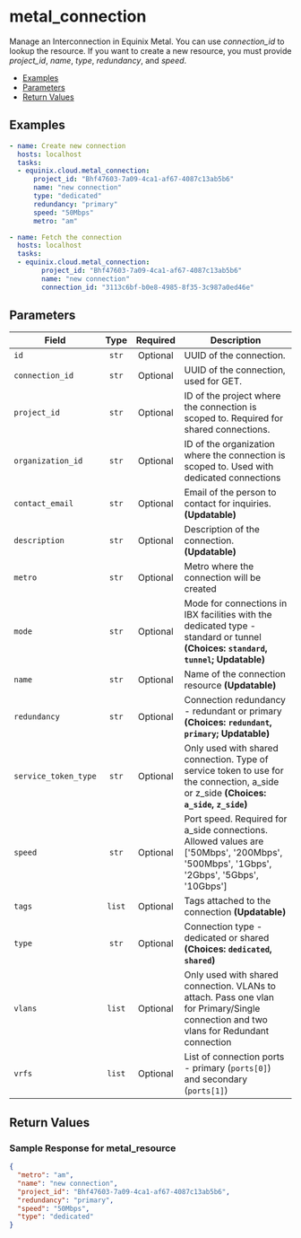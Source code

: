 # metal_connection

Manage an Interconnection in Equinix Metal. You can use *connection_id* to lookup the resource. If you want to create a new resource, you must provide *project_id*, *name*, *type*, *redundancy*, and *speed*.


- [Examples](#examples)
- [Parameters](#parameters)
- [Return Values](#return-values)

## Examples

```yaml
- name: Create new connection
  hosts: localhost
  tasks:
  - equinix.cloud.metal_connection:
      project_id: "Bhf47603-7a09-4ca1-af67-4087c13ab5b6"
      name: "new connection"
      type: "dedicated"
      redundancy: "primary"
      speed: "50Mbps"
      metro: "am"

```

```yaml
- name: Fetch the connection
  hosts: localhost
  tasks:
  - equinix.cloud.metal_connection:
        project_id: "Bhf47603-7a09-4ca1-af67-4087c13ab5b6"
        name: "new connection"
        connection_id: "3113c6bf-b0e8-4985-8f35-3c987a0ed46e"

```










## Parameters

| Field     | Type | Required | Description                                                                  |
|-----------|------|----------|------------------------------------------------------------------------------|
| `id` | <center>`str`</center> | <center>Optional</center> | UUID of the connection.   |
| `connection_id` | <center>`str`</center> | <center>Optional</center> | UUID of the connection, used for GET.   |
| `project_id` | <center>`str`</center> | <center>Optional</center> | ID of the project where the connection is scoped to. Required for shared connections.   |
| `organization_id` | <center>`str`</center> | <center>Optional</center> | ID of the organization where the connection is scoped to. Used with dedicated connections   |
| `contact_email` | <center>`str`</center> | <center>Optional</center> | Email of the person to contact for inquiries.  **(Updatable)** |
| `description` | <center>`str`</center> | <center>Optional</center> | Description of the connection.  **(Updatable)** |
| `metro` | <center>`str`</center> | <center>Optional</center> | Metro where the connection will be created   |
| `mode` | <center>`str`</center> | <center>Optional</center> | Mode for connections in IBX facilities with the dedicated type - standard or tunnel  **(Choices: `standard`, `tunnel`; Updatable)** |
| `name` | <center>`str`</center> | <center>Optional</center> | Name of the connection resource  **(Updatable)** |
| `redundancy` | <center>`str`</center> | <center>Optional</center> | Connection redundancy - redundant or primary  **(Choices: `redundant`, `primary`; Updatable)** |
| `service_token_type` | <center>`str`</center> | <center>Optional</center> | Only used with shared connection. Type of service token to use for the connection, a_side or z_side  **(Choices: `a_side`, `z_side`)** |
| `speed` | <center>`str`</center> | <center>Optional</center> | Port speed. Required for a_side connections. Allowed values are ['50Mbps', '200Mbps', '500Mbps', '1Gbps', '2Gbps', '5Gbps', '10Gbps']   |
| `tags` | <center>`list`</center> | <center>Optional</center> | Tags attached to the connection  **(Updatable)** |
| `type` | <center>`str`</center> | <center>Optional</center> | Connection type - dedicated or shared  **(Choices: `dedicated`, `shared`)** |
| `vlans` | <center>`list`</center> | <center>Optional</center> | Only used with shared connection. VLANs to attach. Pass one vlan for Primary/Single connection and two vlans for Redundant connection   |
| `vrfs` | <center>`list`</center> | <center>Optional</center> | List of connection ports - primary (`ports[0]`) and secondary (`ports[1]`)   |






## Return Values



### Sample Response for metal_resource
```json
{
  "metro": "am",
  "name": "new connection",
  "project_id": "Bhf47603-7a09-4ca1-af67-4087c13ab5b6",
  "redundancy": "primary",
  "speed": "50Mbps",
  "type": "dedicated"
}
```


